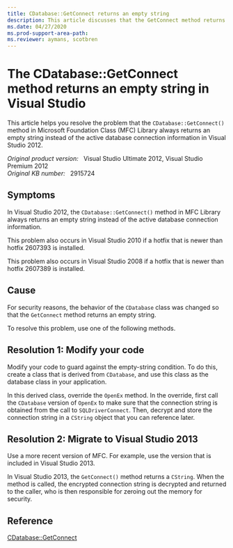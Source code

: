 ```yaml
---
title: CDatabase::GetConnect returns an empty string
description: This article discusses that the GetConnect method returns an empty string in Visual Studio 2012, Visual Studio 2010, and Visual Studio 2008 after certain hotfixes are applied. Provides a resolution.
ms.date: 04/27/2020
ms.prod-support-area-path: 
ms.reviewer: aymans, scotbren
---
```

# The CDatabase::GetConnect method returns an empty string in Visual Studio

This article helps you resolve the problem that the `CDatabase::GetConnect()` method in Microsoft Foundation Class (MFC) Library always returns an empty string instead of the active database connection information in Visual Studio 2012.

_Original product version:_ &nbsp; Visual Studio Ultimate 2012, Visual Studio Premium 2012  
_Original KB number:_ &nbsp; 2915724

## Symptoms

In Visual Studio 2012, the `CDatabase::GetConnect()` method in MFC Library always returns an empty string instead of the active database connection information.

This problem also occurs in Visual Studio 2010 if a hotfix that is newer than hotfix 2607393 is installed.

This problem also occurs in Visual Studio 2008 if a hotfix that is newer than hotfix 2607389 is installed.

## Cause

For security reasons, the behavior of the `CDatabase` class was changed so that the `GetConnect` method returns an empty string.

To resolve this problem, use one of the following methods.

## Resolution 1: Modify your code

Modify your code to guard against the empty-string condition. To do this, create a class that is derived from `CDatabase`, and use this class as the database class in your application.

In this derived class, override the `OpenEx` method. In the override, first call the `CDatabase` version of `OpenEx` to make sure that the connection string is obtained from the call to `SQLDriverConnect`. Then, decrypt and store the connection string in a `CString` object that you can reference later.

## Resolution 2: Migrate to Visual Studio 2013

Use a more recent version of MFC. For example, use the version that is included in Visual Studio 2013.

In Visual Studio 2013, the `GetConnect()` method returns a `CString`. When the method is called, the encrypted connection string is decrypted and returned to the caller, who is then responsible for zeroing out the memory for security.

## Reference

[CDatabase::GetConnect](/previous-versions/tw69tzh9(v=vs.140))
